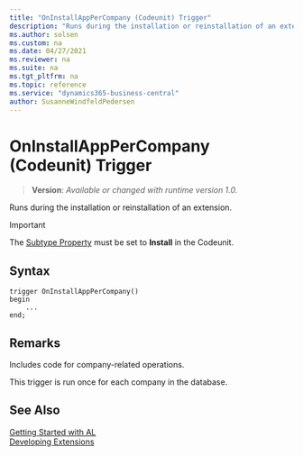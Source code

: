 ```yaml
---
title: "OnInstallAppPerCompany (Codeunit) Trigger"
description: "Runs during the installation or reinstallation of an extension."
ms.author: solsen
ms.custom: na
ms.date: 04/27/2021
ms.reviewer: na
ms.suite: na
ms.tgt_pltfrm: na
ms.topic: reference
ms.service: "dynamics365-business-central"
author: SusanneWindfeldPedersen
---
```

[//]: # (START>DO_NOT_EDIT)
[//]: # (IMPORTANT:Do not edit any of the content between here and the END>DO_NOT_EDIT.)
[//]: # (Any modifications should be made in the .xml files in the ModernDev repo.)

# OnInstallAppPerCompany (Codeunit) Trigger
> **Version**: _Available or changed with runtime version 1.0._

Runs during the installation or reinstallation of an extension.

> [!IMPORTANT]
> The [Subtype Property](../../properties/devenv-subtype-property.md) must be set to **Install** in the Codeunit.

## Syntax
```
trigger OnInstallAppPerCompany()
begin
    ...
end;
```



[//]: # (IMPORTANT: END>DO_NOT_EDIT)

## Remarks  
Includes code for company-related operations. 

This trigger is run once for each company in the database.

## See Also  
[Getting Started with AL](../../devenv-get-started.md)  
[Developing Extensions](../../devenv-dev-overview.md)  
